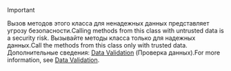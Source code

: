 > [!IMPORTANT]
> <span data-ttu-id="b15d8-101">Вызов методов этого класса для ненадежных данных представляет угрозу безопасности.</span><span class="sxs-lookup"><span data-stu-id="b15d8-101">Calling methods from this class with untrusted data is a security risk.</span></span> <span data-ttu-id="b15d8-102">Вызывайте методы класса только для надежных данных.</span><span class="sxs-lookup"><span data-stu-id="b15d8-102">Call the methods from this class only with trusted data.</span></span> <span data-ttu-id="b15d8-103">Дополнительные сведения: [Data Validation](https://www.owasp.org/index.php/Data_Validation) (Проверка данных).</span><span class="sxs-lookup"><span data-stu-id="b15d8-103">For more information, see [Data Validation](https://www.owasp.org/index.php/Data_Validation).</span></span>